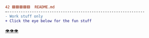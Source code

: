 ```diff
42 🟩🟩🟩🟩🟥  README.md 
–--------------------------------------------------------------
- Work stuff only
+ Click the eye below for the fun stuff
```
<pre>
<a href="https://github.com/masnormen">👁️👁️👁️</a>
</pre>
